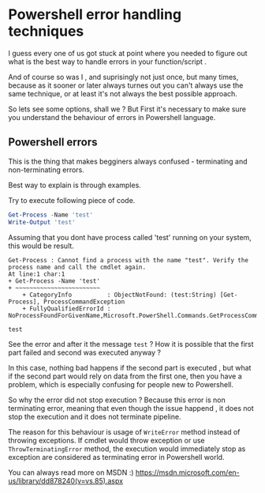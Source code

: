 # Powershell error handling techniques

I guess every one of us got stuck at point where you needed to figure out what is the best way to handle errors in your function/script .

And of course so was I , and suprisingly not just once, but many times, because as it sooner or later always turnes out you can't always use the same technique, or at least it's not always the best possible approach.

So lets see some options, shall we ?
But First it's necessary to make sure you understand the behaviour of errors in Powershell language.

## Powershell errors
This is the thing that makes begginers always confused - terminating and non-terminating errors.

Best way to explain is through examples.

Try to execute following piece of code.
``` Powershell
Get-Process -Name 'test'
Write-Output 'test'
```
Assuming that you dont have process called 'test' running on your system, this would be result.

```
Get-Process : Cannot find a process with the name "test". Verify the process name and call the cmdlet again.
At line:1 char:1
+ Get-Process -Name 'test'
+ ~~~~~~~~~~~~~~~~~~~~~~~~
    + CategoryInfo          : ObjectNotFound: (test:String) [Get-Process], ProcessCommandException
    + FullyQualifiedErrorId : NoProcessFoundForGivenName,Microsoft.PowerShell.Commands.GetProcessCommand
 
test
```

See the error and after it the message `test` ? How it is possible that the first part failed and second was executed anyway ?

In this case, nothing bad happens if the second part is executed , but what if the second part would rely on data from the first one, then you have a problem, which is especially confusing for people new to Powershell.

So why the error did not stop execution ? Because this error is non terminating error, meaning that even though the issue happend , it does not stop the execution and it does not terminate pipeline.

The reason for this behaviour is usage of `WriteError` method instead of throwing exceptions. If cmdlet would throw exception or use `ThrowTerminatingError` method, the execution would immediately stop as exception are considered as terminating error in Powershell world.

You can always read more on MSDN :)
https://msdn.microsoft.com/en-us/library/dd878240(v=vs.85).aspx

